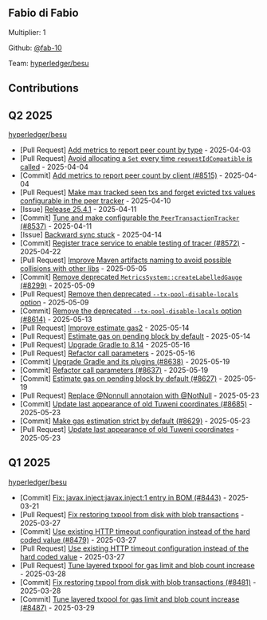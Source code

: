 
## Fabio di Fabio
Multiplier: 1

Github: [@fab-10](https://github.com/fab-10)

Team: [hyperledger/besu](https://github.com/hyperledger/besu/pulls?q=author%3Afab-10)

## Contributions

## Q2 2025


[hyperledger/besu](https://github.com/hyperledger/besu)
* [Pull Request] [Add metrics to report peer count by type](https://github.com/hyperledger/besu/pull/8515) - 2025-04-03
* [Pull Request] [Avoid allocating a `Set` every time `requestIdCompatible` is called](https://github.com/hyperledger/besu/pull/8522) - 2025-04-04
* [Commit] [Add metrics to report peer count by client (#8515)](https://github.com/hyperledger/besu/commit/409a0e2fa6bd35188a48b19f488641cd8ce2fb4b) - 2025-04-04
* [Pull Request] [Make max tracked seen txs and forget evicted txs values configurable in the peer tracker](https://github.com/hyperledger/besu/pull/8537) - 2025-04-10
* [Issue] [Release 25.4.1](https://github.com/hyperledger/besu/issues/8542) - 2025-04-11
* [Commit] [Tune and make configurable the `PeerTransactionTracker`  (#8537)](https://github.com/hyperledger/besu/commit/abc01e27f043f34accc6de3e2657c1334a5e44b4) - 2025-04-11
* [Issue] [Backward sync stuck](https://github.com/hyperledger/besu/issues/8547) - 2025-04-14
* [Commit] [Register trace service to enable testing of tracer (#8572)](https://github.com/hyperledger/besu/commit/9d72bbb8f358fb94125b83b47a7f065b1348623c) - 2025-04-22
* [Pull Request] [Improve Maven artifacts naming to avoid possible collisions with other libs](https://github.com/hyperledger/besu/pull/8589) - 2025-05-05
* [Commit] [Remove deprecated `MetricsSystem::createLabelledGauge` (#8299)](https://github.com/hyperledger/besu/commit/7cab4bfab5e79ff1b880c6f7a08965593daa6509) - 2025-05-09
* [Pull Request] [Remove then deprecated `--tx-pool-disable-locals` option](https://github.com/hyperledger/besu/pull/8614) - 2025-05-09
* [Commit] [Remove the deprecated `--tx-pool-disable-locals` option (#8614)](https://github.com/hyperledger/besu/commit/00a18e2208615604ed693d8d65b7d6142ca367f8) - 2025-05-13
* [Pull Request] [Improve estimate gas2](https://github.com/hyperledger/besu/pull/8629) - 2025-05-14
* [Pull Request] [Estimate gas on pending block by default](https://github.com/hyperledger/besu/pull/8627) - 2025-05-14
* [Pull Request] [Upgrade Gradle to 8.14](https://github.com/hyperledger/besu/pull/8638) - 2025-05-16
* [Pull Request] [Refactor call parameters](https://github.com/hyperledger/besu/pull/8637) - 2025-05-16
* [Commit] [Upgrade Gradle and its plugins (#8638)](https://github.com/hyperledger/besu/commit/8e5b1f100a0641c5449f4cbd8acbeb92650c30f2) - 2025-05-19
* [Commit] [Refactor call parameters (#8637)](https://github.com/hyperledger/besu/commit/f60fe0377ccbdf865b2fcb5aafd0e5c25881b5ad) - 2025-05-19
* [Commit] [Estimate gas on pending block by default (#8627)](https://github.com/hyperledger/besu/commit/a9c75e129262c88a7e5af1fe4f290cdb801f0137) - 2025-05-19
* [Pull Request] [Replace @Nonnull annotaion with @NotNull](https://github.com/hyperledger/besu/pull/8687) - 2025-05-23
* [Commit] [Update last appearance of old Tuweni coordinates (#8685)](https://github.com/hyperledger/besu/commit/c5bf6d27d6bcb7fdcc0e51757b2f116aa183cd04) - 2025-05-23
* [Commit] [Make gas estimation strict by default (#8629)](https://github.com/hyperledger/besu/commit/3e52bb358adc5ecd6d25894e4e2b8918b8f131f7) - 2025-05-23
* [Pull Request] [Update last appearance of old Tuweni coordinates](https://github.com/hyperledger/besu/pull/8685) - 2025-05-23
## Q1 2025

[hyperledger/besu](https://github.com/hyperledger/besu)
* [Commit] [Fix: javax.inject:javax.inject:1 entry in BOM (#8443)](https://github.com/hyperledger/besu/commit/b41e2820e62aac2e46efad788f2b432943cb4363) - 2025-03-21
* [Pull Request] [Fix restoring txpool from disk with blob transactions](https://github.com/hyperledger/besu/pull/8481) - 2025-03-27
* [Commit] [Use existing HTTP timeout configuration instead of the hard coded value (#8479)](https://github.com/hyperledger/besu/commit/74f133ae612c61574e36582a5ecf822c17aa5c84) - 2025-03-27
* [Pull Request] [Use existing HTTP timeout configuration instead of the hard coded value](https://github.com/hyperledger/besu/pull/8479) - 2025-03-27
* [Pull Request] [Tune layered txpool for gas limit and blob count increase](https://github.com/hyperledger/besu/pull/8487) - 2025-03-28
* [Commit] [Fix restoring txpool from disk with blob transactions (#8481)](https://github.com/hyperledger/besu/commit/303c345cc14b1d7751ad270cbaa2d5b773ef0305) - 2025-03-28
* [Commit] [Tune layered txpool for gas limit and blob count increase (#8487)](https://github.com/hyperledger/besu/commit/aecb96dcefa5a93b2eae4c096731d4c24e39aba7) - 2025-03-29
